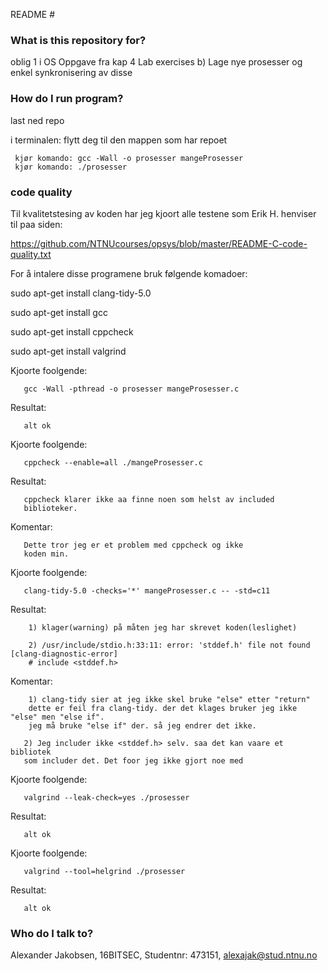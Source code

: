  README #

### What is this repository for? ###
oblig 1 i OS
Oppgave fra kap 4  Lab exercises b) Lage nye prosesser og enkel synkronisering av disse

### How do I run program? ###

last ned repo

i terminalen: flytt deg til den mappen som har repoet

     kjør komando: gcc -Wall -o prosesser mangeProsesser
     kjør komando: ./prosesser


### code quality ###
Til kvalitetstesing av koden har jeg kjoort 
alle testene som Erik H. henviser til paa siden:
 
https://github.com/NTNUcourses/opsys/blob/master/README-C-code-quality.txt
  
For å intalere disse programene bruk følgende komadoer:

sudo apt-get install clang-tidy-5.0

sudo apt-get install gcc

sudo apt-get install cppcheck

sudo apt-get install valgrind

  
  Kjoorte foolgende:
  
       gcc -Wall -pthread -o prosesser mangeProsesser.c 
       
  Resultat:
  
       alt ok
  
  Kjoorte foolgende:
  
       cppcheck --enable=all ./mangeProsesser.c
       
  Resultat:
  
       cppcheck klarer ikke aa finne noen som helst av included
       biblioteker.
	   
  Komentar: 
  
       Dette tror jeg er et problem med cppcheck og ikke
       koden min. 
   
  Kjoorte foolgende:
  
       clang-tidy-5.0 -checks='*' mangeProsesser.c -- -std=c11 
       
  Resultat:
  
  		1) klager(warning) på måten jeg har skrevet koden(leslighet)  
  
      	2) /usr/include/stdio.h:33:11: error: 'stddef.h' file not found [clang-diagnostic-error]
		# include <stddef.h>

  Komentar: 
  
  		1) clang-tidy sier at jeg ikke skel bruke "else" etter "return"
		dette er feil fra clang-tidy. der det klages bruker jeg ikke "else" men "else if".
		jeg må bruke "else if" der. så jeg endrer det ikke.
  
       2) Jeg includer ikke <stddef.h> selv. saa det kan vaare et bibliotek
       som includer det. Det foor jeg ikke gjort noe med
  
  
  Kjoorte foolgende:
  
       valgrind --leak-check=yes ./prosesser 
  Resultat:
  
       alt ok   
  
  Kjoorte foolgende: 
  
       valgrind --tool=helgrind ./prosesser 
   Resultat:
   
       alt ok   

### Who do I talk to? ###
Alexander Jakobsen, 16BITSEC, Studentnr: 473151, alexajak@stud.ntnu.no